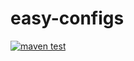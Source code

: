 # easy-configs

[![maven test](https://github.com/jlndrs/easy-configs/actions/workflows/maven-test.yml/badge.svg)](https://github.com/jlndrs/easy-configs/actions/workflows/maven-test.yml)
